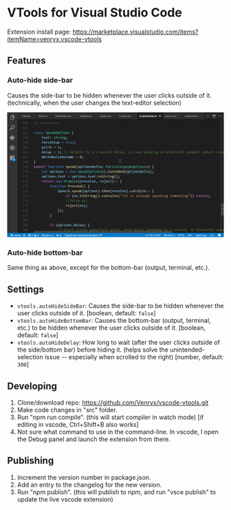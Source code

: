 # VTools for Visual Studio Code

Extension install page: <https://marketplace.visualstudio.com/items?itemName=venryx.vscode-vtools>

## Features

### Auto-hide side-bar
Causes the side-bar to be hidden whenever the user clicks outside of it. (technically, when the user changes the text-editor selection)

![Auto-hide side-bar](Images/Features/AutoHideSideBar.gif)

### Auto-hide bottom-bar
Same thing as above, except for the bottom-bar (output, terminal, etc.).

## Settings

* `vtools.autoHideSideBar`: Causes the side-bar to be hidden whenever the user clicks outside of it. [boolean, default: `false`]
* `vtools.autoHideBottomBar`: Causes the bottom-bar (output, terminal, etc.) to be hidden whenever the user clicks outside of it. [boolean, default: `false`]
* `vtools.autoHideDelay`: How long to wait (after the user clicks outside of the side/bottom bar) before hiding it. (helps solve the unintended-selection issue -- especially when scrolled to the right) [number, default: `300`]

## Developing

1) Clone/download repo: https://github.com/Venryx/vscode-vtools.git
2) Make code changes in "src" folder.
3) Run "npm run compile". (this will start compiler in watch mode) [if editing in vscode, Ctrl+Shift+B also works]
4) Not sure what command to use in the command-line. In vscode, I open the Debug panel and launch the extension from there.

## Publishing

1) Increment the version number in package.json.
2) Add an entry to the changelog for the new version.
3) Run "npm publish". (this will publish to npm, and run "vsce publish" to update the live vscode extension)